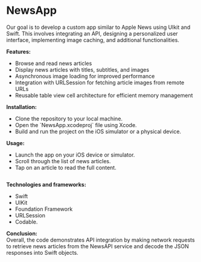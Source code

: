 # NewsApp
Our goal is to develop a custom app similar to Apple News using UIkit and Swift. This involves integrating an API, designing a personalized user interface, implementing image caching, and additional functionalities.
<p><strong><span class="hljs-section">Features:</span></strong></p>
<ul>
<li>Browse and read news articles</li>
<li>Display news articles with titles, subtitles, and images</li>
<li>Asynchronous image loading for improved performance</li>
<li>Integration with URLSession for fetching article images from remote URLs</li>
<li>Reusable table view cell architecture for efficient memory management</li>
</ul>
<p><span class="hljs-section"><strong>Installation:</strong></span></p>
<ul>
<li>Clone the repository to your local machine.</li>
<li>Open the <span class="hljs-code">`NewsApp.xcodeproj`</span> file using Xcode.</li>
<li>Build and run the project on the iOS simulator or a physical device.</li>
</ul>
<p><strong><span class="hljs-section">Usage:</span>&nbsp;</strong></p>
<ul>
<li>Launch the app on your iOS device or simulator.&nbsp;</li>
<li>Scroll through the list of news articles.&nbsp;</li>
<li>Tap on an article to read the full content.</li>
</ul>
<div class="page" title="Page 1">
<div class="section">
<div class="layoutArea">
<div class="column">
<p><strong>Technologies and frameworks:</strong></p>
<ul>
<li>Swift</li>
<li>UIKit</li>
<li>Foundation Framework</li>
<li>URLSession</li>
<li>Codable.</li>
</ul>
<p><strong> Conclusion:</strong><br /> Overall, the code demonstrates API integration by making network requests to retrieve news articles from the NewsAPI service and decode the JSON responses into Swift objects.</p>
</div>
</div>
</div>
</div>
